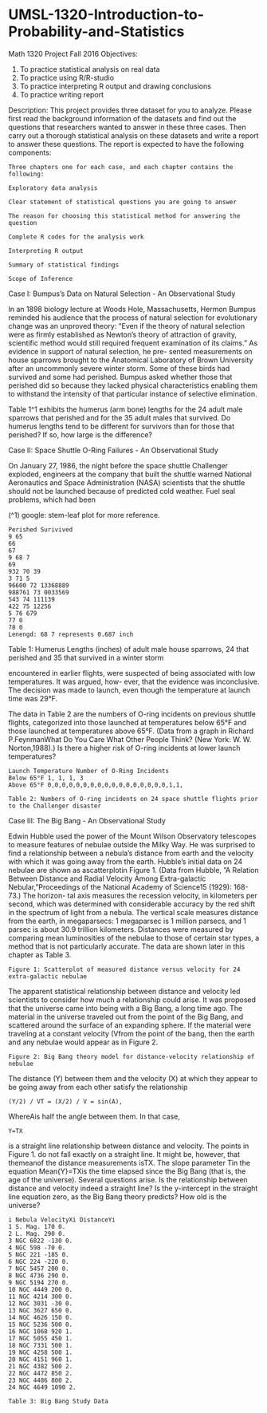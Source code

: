 # UMSL-1320-Introduction-to-Probability-and-Statistics

Math 1320 Project Fall 2016
Objectives:

1. To practice statistical analysis on real data
2. To practice using R/R-studio
3. To practice interpreting R output and drawing conclusions
4. To practice writing report

Description: This project provides three dataset for you to analyze. Please first read the background
information of the datasets and find out the questions that researchers wanted to answer in these three
cases. Then carry out a thorough statistical analysis on these datasets and write a report to answer these
questions.
The report is expected to have the following components:

```
Three chapters one for each case, and each chapter contains the following:
```
```
Exploratory data analysis
```
```
Clear statement of statistical questions you are going to answer
```
```
The reason for choosing this statistical method for answering the question
```
```
Complete R codes for the analysis work
```
```
Interpreting R output
```
```
Summary of statistical findings
```
```
Scope of Inference
```
Case I: Bumpus’s Data on Natural Selection - An Observational Study

In an 1898 biology lecture at Woods Hole, Massachusetts, Hermon Bumpus reminded his audience that
the process of natural selection for evolutionary change was an unproved theory: ”Even if the theory of
natural selection were as firmly established as Newton’s theory of attraction of gravity, scientific method
would still required frequent examination of its claims.” As evidence in support of natural selection, he pre-
sented measurements on house sparrows brought to the Anatomical Laboratory of Brown University after an
uncommonly severe winter storm. Some of these birds had survived and some had perished. Bumpus asked
whether those that perished did so because they lacked physical characteristics enabling them to withstand
the intensity of that particular instance of selective elimination.

Table 1^1 exhibits the humerus (arm bone) lengths for the 24 adult male sparrows that perished and for
the 35 adult males that survived. Do humerus lengths tend to be different for survivors than for those that
perished? If so, how large is the difference?

Case II: Space Shuttle O-Ring Failures - An Observational Study

On January 27, 1986, the night before the space shuttle Challenger exploded, engineers at the company
that built the shuttle warned National Aeronautics and Space Administration (NASA) scientists that the
shuttle should not be launched because of predicted cold weather. Fuel seal problems, which had been

(^1) google: stem-leaf plot for more reference.


```
Perished Surivived
9 65
66
67
9 68 7
69
932 70 39
3 71 5
96600 72 13368889
988761 73 0033569
543 74 111139
422 75 12256
5 76 679
77 0
78 0
Lenengd: 68 7 represents 0.687 inch
```
Table 1: Humerus Lengths (inches) of adult male house sparrows, 24 that perished and 35 that survived in
a winter storm

encountered in earlier flights, were suspected of being associated with low temperatures. It was argued, how-
ever, that the evidence was inconclusive. The decision was made to launch, even though the temperature at
launch time was 29°F.

The data in Table 2 are the numbers of O-ring incidents on previous shuttle flights, categorized into those
launched at temperatures below 65°F and those launched at temperatures above 65°F. (Data from a graph
in Richard P.FeynmanWhat Do You Care What Other People Think? (New York: W. W. Norton,1988).)
Is there a higher risk of O-ring incidents at lower launch temperatures?

```
Launch Temperature Number of O-Ring Incidents
Below 65°F 1, 1, 1, 3
Above 65°F 0,0,0,0,0,0,0,0,0,0,0,0,0,0,0,0,0,1,1,
```
```
Table 2: Numbers of O-ring incidents on 24 space shuttle flights prior to the Challenger disaster
```
Case III: The Big Bang - An Observational Study

Edwin Hubble used the power of the Mount Wilson Observatory telescopes to measure features of nebulae
outside the Milky Way. He was surprised to find a relationship between a nebula’s distance from earth and
the velocity with which it was going away from the earth. Hubble’s initial data on 24 nebulae are shown as
ascatterplotin Figure 1. (Data from Hubble, ”A Relation Between Distance and Radial Velocity Among
Extra-galactic Nebular,”Proceedings of the National Academy of Science15 (1929): 168-73.) The horizon-
tal axis measures the recession velocity, in kilometers per second, which was determined with considerable
accuracy by the red shift in the spectrum of light from a nebula. The vertical scale measures distance from
the earth, in megaparsecs: 1 megaparsec is 1 million parsecs, and 1 parsec is about 30.9 trillion kilometers.
Distances were measured by comparing mean luminosities of the nebulae to those of certain star types, a
method that is not particularly accurate. The data are shown later in this chapter as Table 3.


```
Figure 1: Scatterplot of measured distance versus velocity for 24 extra-galactic nebulae
```
The apparent statistical relationship between distance and velocity led scientists to consider how much
a relationship could arise. It was proposed that the universe came into being with a Big Bang, a long time
ago. The material in the universe traveled out from the point of the Big Bang, and scattered around the
surface of an expanding sphere. If the material were traveling at a constant velocity (Vfrom the point of
the bang, then the earth and any nebulae would appear as in Figure 2.

```
Figure 2: Big Bang theory model for distance-velocity relationship of nebulae
```
The distance (Y) between them and the velocity (X) at which they appear to be going away from each
other satisfy the relationship

```
(Y/2) / VT = (X/2) / V = sin(A),
```

WhereAis half the angle between them. In that case,

```
Y=TX
```
is a straight line relationship between distance and velocity. The points in Figure 1. do not fall exactly on a
straight line. It might be, however, that themeanof the distance measurements isTX. The slope parameter
Tin the equation Mean{Y}=TXis the time elapsed since the Big Bang (that is, the age of the universe).
Several questions arise. Is the relationship between distance and velocity indeed a straight line? Is the
y-intercept in the straight line equation zero, as the Big Bang theory predicts? How old is the universe?

```
i Nebula VelocityXi DistanceYi
1 S. Mag. 170 0.
2 L. Mag. 290 0.
3 NGC 6822 -130 0.
4 NGC 598 -70 0.
5 NGC 221 -185 0.
6 NGC 224 -220 0.
7 NGC 5457 200 0.
8 NGC 4736 290 0.
9 NGC 5194 270 0.
10 NGC 4449 200 0.
11 NGC 4214 300 0.
12 NGC 3031 -30 0.
13 NGC 3627 650 0.
14 NGC 4626 150 0.
15 NGC 5236 500 0.
16 NGC 1068 920 1.
17 NGC 5055 450 1.
18 NGC 7331 500 1.
19 NGC 4258 500 1.
20 NGC 4151 960 1.
21 NGC 4382 500 2.
22 NGC 4472 850 2.
23 NGC 4486 800 2.
24 NGC 4649 1090 2.
```
```
Table 3: Big Bang Study Data
```

